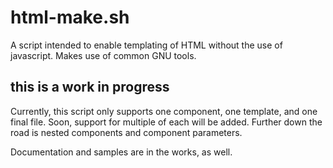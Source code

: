 # html-make.sh
 A script intended to enable templating of HTML without the use of javascript. Makes use of common GNU tools.

 ## this is a work in progress
 Currently, this script only supports one component, one template, and one final file. Soon, support for multiple of each will be added. Further down the road is nested components and component parameters.

 Documentation and samples are in the works, as well.
